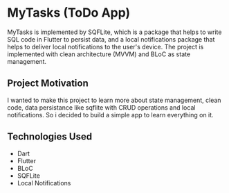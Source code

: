 # MyTasks (ToDo App)

MyTasks is implemented by SQFLite, which is a package that helps to write SQL code in Flutter to persist data, and a local notifications package that helps to deliver local notifications to the user's device. The project is implemented with clean architecture (MVVM) and BLoC as state management.

## Project Motivation

I wanted to make this project to learn more about state management, clean code, data persistance like sqflite with CRUD operations and local notifications. So i decided to build a simple app to learn everything on it.

## Technologies Used

- Dart
- Flutter
- BLoC
- SQFLite
- Local Notifications
